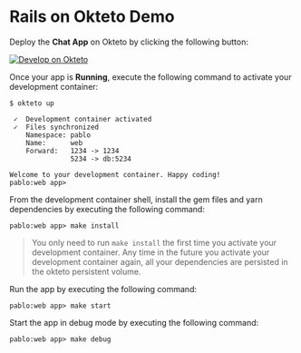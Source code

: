 # Rails on Okteto Demo

Deploy the **Chat App** on Okteto by clicking the following button:

[![Develop on Okteto](https://okteto.com/develop-okteto.svg)](https://cloud.okteto.com/deploy?repository=https://github.com/okteto/chat)

Once your app is **Running**, execute the following command to activate your development container:

```command
$ okteto up
```

```
 ✓  Development container activated
 ✓  Files synchronized
    Namespace: pablo
    Name:      web
    Forward:   1234 -> 1234
               5234 -> db:5234

Welcome to your development container. Happy coding!
pablo:web app>
```

From the development container shell, install the gem files and yarn dependencies by executing the following command:

```command
pablo:web app> make install
```

> You only need to run `make install` the first time you activate your development container. Any time in the future you activate your development container again, all your dependencies are persisted in the okteto persistent volume.

Run the app by executing the following command:

```command
pablo:web app> make start
```

Start the app in debug mode by executing the following command:

```command
pablo:web app> make debug
```

